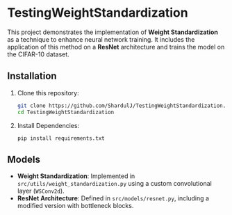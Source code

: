 # TestingWeightStandardization

This project demonstrates the implementation of **Weight Standardization** as a technique to enhance neural network training. It includes the application of this method on a **ResNet** architecture and trains the model on the CIFAR-10 dataset.


## Installation

1. Clone this repository:

   ```bash
   git clone https://github.com/ShardulJ/TestingWeightStandardization.git
   cd TestingWeightStandardization
   ```

2. Install Dependencies:
   ```
   pip install requirements.txt
   ```

## Models

- **Weight Standardization**: Implemented in `src/utils/weight_standardization.py` using a custom convolutional layer (`WSConv2d`).
- **ResNet Architecture**: Defined in `src/models/resnet.py`, including a modified version with bottleneck blocks.
